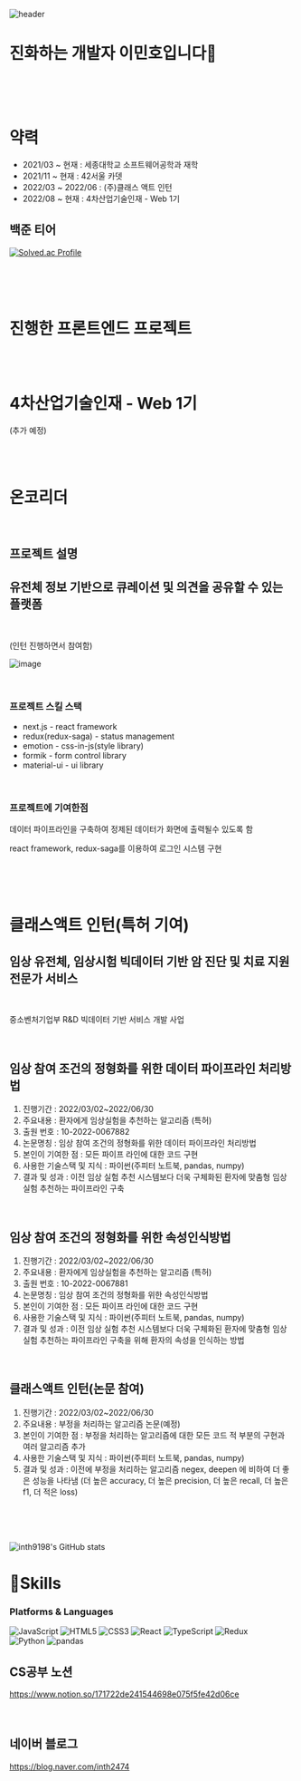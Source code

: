 ![header](https://capsule-render.vercel.app/api?type=wave&color=auto&height=300&section=header&text=minho%20lee&fontSize=90)

# 진화하는 개발자 이민호입니다🐜      
<br/> <br/> <br/> 

# 약력
 - 2021/03 ~ 현재 : 세종대학교 소프트웨어공학과 재학
 - 2021/11 ~ 현재 : 42서울 카뎃
 - 2022/03 ~ 2022/06 : (주)클래스 액트 인턴
 - 2022/08 ~ 현재 : 4차산업기술인재 - Web 1기


## 백준 티어

[![Solved.ac Profile](http://mazassumnida.wtf/api/v2/generate_badge?boj=inth9198)](https://solved.ac/inth9198/)


<br/> <br/> <br/> 

       
# 진행한 프론트엔드 프로젝트  
<br/> <br/> 

# 4차산업기술인재 - Web 1기
(추가 예정)

<br/> <br/>

# 온코리더

<br/>

## 프로젝트 설명

## 유전체 정보 기반으로 큐레이션 및 의견을 공유할 수 있는 플랫폼
<br/> 

(인턴 진행하면서 참여함)

![image](https://user-images.githubusercontent.com/82989054/183032376-28917d04-b619-4c80-88d4-3d8edee64693.png)

<br/> 

### 프로젝트 스킬 스택

- next.js - react framework
- redux(redux-saga) - status management
- emotion - css-in-js(style library)
- formik - form control library
- material-ui - ui library

<br/> 

### 프로젝트에 기여한점
데이터 파이프라인을 구축하여 정제된 데이터가 화면에 출력될수 있도록 함

react framework, redux-saga를 이용하여 로그인 시스템 구현

<br/> <br/> <br/> 

# 클래스액트 인턴(특허 기여)

## 임상 유전체, 임상시험 빅데이터 기반 암 진단 및 치료 지원 전문가 서비스

<br/> 

중소벤처기업부 R&D
빅데이터 기반
서비스 개발 사업

<br/> 

## 임상 참여 조건의 정형화를 위한 데이터 파이프라인 처리방법
1) 진행기간 : 2022/03/02~2022/06/30
2) 주요내용 : 환자에게 임상실험을 추천하는 알고리즘 (특허)
3) 출원 번호 : 10-2022-0067882
4) 논문명칭 : 임상 참여 조건의 정형화를 위한 데이터 파이프라인 처리방법
5) 본인이 기여한 점 : 모든 파이프 라인에 대한 코드 구현
6) 사용한 기술스택 및 지식 : 파이썬(주피터 노트북, pandas, numpy)
7) 결과 및 성과 : 이전 임상 실험 추천 시스템보다 더욱 구체화된 환자에 맞춤형 임상 실험 추천하는 파이프라인 구축

<br/> 

## 임상 참여 조건의 정형화를 위한 속성인식방법

1) 진행기간 : 2022/03/02~2022/06/30
2) 주요내용 : 환자에게 임상실험을 추천하는 알고리즘 (특허)
3) 출원 번호 : 10-2022-0067881
4) 논문명칭 : 임상 참여 조건의 정형화를 위한 속성인식방법
5) 본인이 기여한 점 : 모든 파이프 라인에 대한 코드 구현
6) 사용한 기술스택 및 지식 : 파이썬(주피터 노트북, pandas, numpy)
7) 결과 및 성과 : 이전 임상 실험 추천 시스템보다 더욱 구체화된 환자에 맞춤형 임상 실험 추천하는 파이프라인 구축을 위해 환자의 속성을 인식하는 방법

<br/> 

## 클래스액트 인턴(논문 참여)

1) 진행기간 : 2022/03/02~2022/06/30
2) 주요내용 : 부정을 처리하는 알고리즘 논문(예정)
3) 본인이 기여한 점 : 부정을 처리하는 알고리즘에 대한 모든 코드 적 부분의 구현과 여러 알고리즘 추가
4) 사용한 기술스택 및 지식 : 파이썬(주피터 노트북, pandas, numpy)
5) 결과 및 성과 : 이전에 부정을 처리하는 알고리즘 negex, deepen 에 비하여 더 좋은 성능을 나타냄 (더 높은 accuracy, 더 높은 precision, 더 높은 recall, 더 높은 f1, 더 적은 loss)

<br/> <br/> <br/> 

![inth9198's GitHub stats](https://github-readme-stats.vercel.app/api?username=inth9198&show_icons=true&theme=radical)


# 🦀Skills
### Platforms & Languages
![JavaScript](https://img.shields.io/badge/JavaScript-F7DF1E.svg?&style=for-the-badge&logo=JavaScript&logoColor=white)
![HTML5](https://img.shields.io/badge/HTML5-E34F26.svg?&style=for-the-badge&logo=HTML5&logoColor=white)
![CSS3](https://img.shields.io/badge/CSS3-1572B6.svg?&style=for-the-badge&logo=CSS3&logoColor=white)
![React](https://img.shields.io/badge/React-61DAFB.svg?&style=for-the-badge&logo=React&logoColor=white)
![TypeScript](https://img.shields.io/badge/TypeScript-3178C6.svg?&style=for-the-badge&logo=TypeScript&logoColor=white)
![Redux](https://img.shields.io/badge/Redux-764ABC.svg?&style=for-the-badge&logo=Redux&logoColor=white)
</br>
![Python](https://img.shields.io/badge/Python-3776AB.svg?&style=for-the-badge&logo=Python&logoColor=white)
![pandas](https://img.shields.io/badge/pandas-150458.svg?&style=for-the-badge&logo=pandas&logoColor=white)


## CS공부 노션
https://www.notion.so/171722de241544698e075f5fe42d06ce
<br/> <br/> <br/> 

## 네이버 블로그
https://blog.naver.com/inth2474
